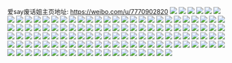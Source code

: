 爱say废话姐主页地址: https://weibo.com/u/7770902820 
![](https://wx4.sinaimg.cn/mw2000/008tTUOggy1h8vf7b9jg9j30n014wjxj.jpg) 
![](https://wx4.sinaimg.cn/mw2000/008tTUOggy1h8vf7cap5cj30n014w44j.jpg) 
![](https://wx4.sinaimg.cn/mw2000/008tTUOggy1h8vf7ao2tcj30n014w44i.jpg) 
![](https://wx4.sinaimg.cn/mw2000/008tTUOggy1h8vf787nkyj30n014wn3y.jpg) 
![](https://wx4.sinaimg.cn/mw2000/008tTUOggy1h8vf798ipnj30n014w7b4.jpg) 
![](https://wx4.sinaimg.cn/mw2000/008tTUOggy1h8vf7a11suj30n014w45c.jpg) 
![](https://wx4.sinaimg.cn/mw2000/008tTUOggy1h8vfeq2ohij30n00n3403.jpg) 
![](https://wx4.sinaimg.cn/mw2000/008tTUOggy1h8ttpkjejhj30n01dswlu.jpg) 
![](https://wx4.sinaimg.cn/mw2000/008tTUOggy1h8ttpnspqxj30n01dsjy9.jpg) 
![](https://wx4.sinaimg.cn/mw2000/008tTUOggy1h8qy0d4mqyj30n01dswiv.jpg) 
![](https://wx4.sinaimg.cn/mw2000/008tTUOggy1h8qy0f63gpj30n01dsdk4.jpg) 
![](https://wx4.sinaimg.cn/mw2000/008tTUOggy1h8qy0gz6m7j30n01dsadu.jpg) 
![](https://wx4.sinaimg.cn/mw2000/008tTUOggy1h8nzek1t3gj30k00qotfa.jpg) 
![](https://wx4.sinaimg.cn/mw2000/008tTUOggy1h8l3rv130rj32c0340u0x.jpg) 
![](https://wx4.sinaimg.cn/mw2000/008tTUOggy1h8jxczs2sfj30u014043c.jpg) 
![](https://wx4.sinaimg.cn/mw2000/008tTUOggy1h8jxd2nnryj30u014043g.jpg) 
![](https://wx4.sinaimg.cn/mw2000/008tTUOggy1h8jxd21p86j30n01dsgoc.jpg) 
![](https://wx4.sinaimg.cn/mw2000/008tTUOggy1h8jbggwvmpj30n01ds7gc.jpg) 
![](https://wx4.sinaimg.cn/mw2000/008tTUOggy1h8hsoxfm3ej30n015ujvc.jpg) 
![](https://wx4.sinaimg.cn/mw2000/008tTUOggy1h8ho3ghvzbj30mc13pwhy.jpg) 
![](https://wx4.sinaimg.cn/mw2000/008tTUOggy1h8ho3i0x10j31ds0n0ad6.jpg) 
![](https://wx4.sinaimg.cn/mw2000/008tTUOggy1h8gchwcz3wj31hd0u0n3q.jpg) 
![](https://wx4.sinaimg.cn/mw2000/008tTUOggy1h8butq9pa4j30n014wjvi.jpg) 
![](https://wx4.sinaimg.cn/mw2000/008tTUOggy1h8butrawefj30n014wwi8.jpg) 
![](https://wx4.sinaimg.cn/mw2000/008tTUOggy1h8buxzy3ipj30n01ds76r.jpg) 
![](https://wx4.sinaimg.cn/mw2000/008tTUOggy1h8av0jaic8j30n00zi786.jpg) 
![](https://wx4.sinaimg.cn/mw2000/008tTUOggy1h8av0iu4o8j30n00yn43f.jpg) 
![](https://wx4.sinaimg.cn/mw2000/008tTUOggy1h8av0juq5qj30n00yyn2p.jpg) 
![](https://wx4.sinaimg.cn/mw2000/008tTUOggy1h8auyqed6yj30u0140jxu.jpg) 
![](https://wx4.sinaimg.cn/mw2000/008tTUOggy1h8ab9fo7sxj30n01dskee.jpg) 
![](https://wx4.sinaimg.cn/mw2000/008tTUOggy1h8ab9hjsc4j30n01dsavu.jpg) 
![](https://wx4.sinaimg.cn/mw2000/008tTUOggy1h8ab9dzhmoj30n01dsnkg.jpg) 
![](https://wx4.sinaimg.cn/mw2000/008tTUOggy1h88bhc3h4ej30n00uen47.jpg) 
![](https://wx4.sinaimg.cn/mw2000/008tTUOggy1h88biaunuhj30u00u07gc.jpg) 
![](https://wx4.sinaimg.cn/mw2000/008tTUOggy1h88bjvqs12j31qq2bn7qy.jpg) 
![](https://wx4.sinaimg.cn/mw2000/008tTUOggy1h86zsbjhdvj30u0140qct.jpg) 
![](https://wx4.sinaimg.cn/mw2000/008tTUOggy1h86zyurahvj30u0140gua.jpg) 
![](https://wx4.sinaimg.cn/mw2000/008tTUOggy1h7nl1544haj30u01400xb.jpg) 
![](https://wx4.sinaimg.cn/mw2000/008tTUOggy1h7lc0o6o9oj30u014045z.jpg) 
![](https://wx4.sinaimg.cn/mw2000/008tTUOgly1h755gufw5hj31400u0q9b.jpg) 
![](https://wx4.sinaimg.cn/mw2000/008tTUOgly1h755gwf6hbj30u00u0dj2.jpg) 
![](https://wx4.sinaimg.cn/mw2000/008tTUOgly1h70fchaz7pj32c0340u0y.jpg) 
![](https://wx4.sinaimg.cn/mw2000/008tTUOgly1h6tmd79ot3j30u0140n1g.jpg) 
![](https://wx4.sinaimg.cn/mw2000/008tTUOgly1h6tk43sziaj30u00u00xs.jpg) 
![](https://wx4.sinaimg.cn/mw2000/008tTUOgly1h6q92mlryjj30n00hiq59.jpg) 
![](https://wx4.sinaimg.cn/mw2000/008tTUOgly1h6q92mvancj30n00gzq5w.jpg) 
![](https://wx4.sinaimg.cn/mw2000/008tTUOgly1h6q92n2s44j30n00ettab.jpg) 
![](https://wx4.sinaimg.cn/mw2000/008tTUOgly1h6q92nb5asj30n00dzjtv.jpg) 
![](https://wx4.sinaimg.cn/mw2000/008tTUOgly1h6q7qt1yprj31kw2dcqv5.jpg) 
![](https://wx4.sinaimg.cn/mw2000/008tTUOgly1h6q7qgjfauj33kw5dcaou.jpg) 
![](https://wx4.sinaimg.cn/mw2000/008tTUOgly1h6q7zjl3shj33e5538e83.jpg) 
![](https://wx4.sinaimg.cn/mw2000/008tTUOgly1h6q7qv7gndj32c03404qq.jpg) 
![](https://wx4.sinaimg.cn/mw2000/008tTUOgly1h6q7qhl5y2j30u00u0akp.jpg) 
![](https://wx4.sinaimg.cn/mw2000/008tTUOgly1h6q7rbc3f4j33kw5dcx6v.jpg) 
![](https://wx4.sinaimg.cn/mw2000/008tTUOgly1h6q7qcnrhej35dc3kw1l1.jpg) 
![](https://wx4.sinaimg.cn/mw2000/008tTUOgly1h6llyocfyij31sc2ds7v5.jpg) 
![](https://wx4.sinaimg.cn/mw2000/008tTUOgly1h6llyk3y3lj31561ivwh7.jpg) 
![](https://wx4.sinaimg.cn/mw2000/008tTUOgly1h6llynceedj31p529j0ws.jpg) 
![](https://wx4.sinaimg.cn/mw2000/008tTUOgly1h6llls8qcjj323u35stjb.jpg) 
![](https://wx4.sinaimg.cn/mw2000/008tTUOgly1h6llr2ufq9j315o1jkdj8.jpg) 
![](https://wx4.sinaimg.cn/mw2000/008tTUOgly1h6lllph3v3j323u35s7g9.jpg) 
![](https://wx4.sinaimg.cn/mw2000/008tTUOgly1h6llokwdywj323u35snc8.jpg) 
![](https://wx4.sinaimg.cn/mw2000/008tTUOgly1h6llr1priij335s23u47w.jpg) 
![](https://wx4.sinaimg.cn/mw2000/008tTUOgly1h6lloj4w5yj335s23uqdu.jpg) 
![](https://wx4.sinaimg.cn/mw2000/008tTUOgly1h6lgz7ro67j32c0340kjl.jpg) 
![](https://wx4.sinaimg.cn/mw2000/008tTUOgly1h6j99e07d4j315c0v07de.jpg) 
![](https://wx4.sinaimg.cn/mw2000/008tTUOgly1h6j9etkg9vj33402c0qn2.jpg) 
![](https://wx4.sinaimg.cn/mw2000/008tTUOgly1h6j99eevucj30k00zkjwj.jpg) 
![](https://wx4.sinaimg.cn/mw2000/008tTUOgly1h6j99a6j6ej32c0340b2a.jpg) 
![](https://wx4.sinaimg.cn/mw2000/008tTUOgly1h6d0kocbwfj31400u07eo.jpg) 
![](https://wx4.sinaimg.cn/mw2000/008tTUOgly1h6d0r6sj79j32c02c0x6p.jpg) 
![](https://wx4.sinaimg.cn/mw2000/008tTUOgly1h6b449lc9ej32zx2at7wj.jpg) 
![](https://wx4.sinaimg.cn/mw2000/008tTUOgly1h6b44ehrpkj33402c0x6q.jpg) 
![](https://wx4.sinaimg.cn/mw2000/008tTUOgly1h6b44l8bz0j30u01hcten.jpg) 
![](https://wx4.sinaimg.cn/mw2000/008tTUOgly1h644znlu40j30un0mz15n.jpg) 
![](https://wx4.sinaimg.cn/mw2000/008tTUOgly1h644zqexmpj32c02c0hdv.jpg) 
![](https://wx4.sinaimg.cn/mw2000/008tTUOgly1h644y2ni2yj33402c0x6s.jpg) 
![](https://wx4.sinaimg.cn/mw2000/008tTUOgly1h644yhep6dj31o02yo4qs.jpg) 
![](https://wx4.sinaimg.cn/mw2000/008tTUOgly1h644yxhrtlj32c03401l2.jpg) 
![](https://wx4.sinaimg.cn/mw2000/008tTUOgly1h644yb42x3j31kw1kwnkq.jpg) 
![](https://wx4.sinaimg.cn/mw2000/008tTUOgly1h644yiajdvj31g41iphcb.jpg) 
![](https://wx4.sinaimg.cn/mw2000/008tTUOgly1h644ymlxabj30k00zkqoh.jpg) 
![](https://wx4.sinaimg.cn/mw2000/008tTUOgly1h644yzczq1j32mf1ytkjm.jpg) 
![](https://wx4.sinaimg.cn/mw2000/008tTUOgly1h644yoa5qwj32c0340hdw.jpg) 
![](https://wx4.sinaimg.cn/mw2000/008tTUOgly1h644zi56zxj32xr27bb2a.jpg) 
![](https://wx4.sinaimg.cn/mw2000/008tTUOgly1h644yinhy0j30n00n042j.jpg) 
![](https://wx4.sinaimg.cn/mw2000/008tTUOgly1h644zo12gnj30zk0k0gmu.jpg) 
![](https://wx4.sinaimg.cn/mw2000/008tTUOgly1h5zku21vufj30u00u0wfq.jpg) 
![](https://wx4.sinaimg.cn/mw2000/008tTUOgly1h5zku2gcasj30u00u0aee.jpg) 
![](https://wx4.sinaimg.cn/mw2000/008tTUOgly1h5zku5053xj30u00u0459.jpg) 
![](https://wx4.sinaimg.cn/mw2000/008tTUOgly1h5zku302s0j30u00u0tgd.jpg) 
![](https://wx4.sinaimg.cn/mw2000/008tTUOggy1h5uh0oqn8qj31900u0agy.jpg) 
![](https://wx4.sinaimg.cn/mw2000/008tTUOggy1h5uh0n7cilj30u01hdad5.jpg) 
![](https://wx4.sinaimg.cn/mw2000/008tTUOggy1h5p7e6a4ddj30u00u0acl.jpg) 
![](https://wx4.sinaimg.cn/mw2000/008tTUOggy1h5p7e6z698j30u00u0n34.jpg) 
![](https://wx4.sinaimg.cn/mw2000/008tTUOggy1h5lm25czdpj30u01hc4qp.jpg) 
![](https://wx4.sinaimg.cn/mw2000/008tTUOgly1h5hped1fjkj30u0140aj7.jpg) 
![](https://wx4.sinaimg.cn/mw2000/008tTUOgly1h5fpl4md1uj317p0u0wmg.jpg) 
![](https://wx4.sinaimg.cn/mw2000/008tTUOgly1h5dqtmhunfj32c0340b2b.jpg) 
![](https://wx4.sinaimg.cn/mw2000/008tTUOgly1h5dqj80pinj32c0340x6q.jpg) 
![](https://wx4.sinaimg.cn/mw2000/008tTUOgly1h5dqtt8n4hj32c0340npe.jpg) 
![](https://wx4.sinaimg.cn/mw2000/008tTUOgly1h5dqtoiqebj32c0340u0y.jpg) 
![](https://wx4.sinaimg.cn/mw2000/008tTUOgly1h5bebkepgoj30u00u0wjs.jpg) 
![](https://wx4.sinaimg.cn/mw2000/008tTUOgly1h5bebjv335j30u01hcn5e.jpg) 
![](https://wx4.sinaimg.cn/mw2000/008tTUOgly1h58n4cjla1j30u0140gta.jpg) 
![](https://wx4.sinaimg.cn/mw2000/008tTUOgly1h58d1knu9zj30n01ds422.jpg) 
![](https://wx4.sinaimg.cn/mw2000/008tTUOgly1h51r61ffexj30u01hc7du.jpg) 
![](https://wx4.sinaimg.cn/mw2000/008tTUOgly1h4z6xr4dmkj30u01907ax.jpg) 
![](https://wx4.sinaimg.cn/mw2000/008tTUOgly1h4pw51feggj30n515479j.jpg) 
![](https://wx4.sinaimg.cn/mw2000/008tTUOgly1h4koptisv8j30sk1etq9n.jpg) 
![](https://wx4.sinaimg.cn/mw2000/008tTUOgly1h4fxiotxbkj32c0340kjm.jpg) 
![](https://wx4.sinaimg.cn/mw2000/008tTUOgly1h4fx7uy5mbj30k00zkgq2.jpg) 
![](https://wx4.sinaimg.cn/mw2000/008tTUOgly1h4fx7udektj30k00zkmzr.jpg) 
![](https://wx4.sinaimg.cn/mw2000/008tTUOgly1h4fx7v9dcnj30k00zkgox.jpg) 
![](https://wx4.sinaimg.cn/mw2000/008tTUOgly1h4dr2gw1t4j32c0340e82.jpg) 
![](https://wx4.sinaimg.cn/mw2000/008tTUOgly1h4dr2i8nphj32c02c01ky.jpg) 
![](https://wx4.sinaimg.cn/mw2000/008tTUOgly1h4dr2js5nkj32c02c0u0x.jpg) 
![](https://wx4.sinaimg.cn/mw2000/008tTUOgly1h4bawpmyjxj30u01hctk6.jpg) 
![](https://wx4.sinaimg.cn/mw2000/008tTUOgly1h4bawp8kdoj30u01hcton.jpg) 
![](https://wx4.sinaimg.cn/mw2000/008tTUOgly1h4azg7mafoj32402tckjm.jpg) 
![](https://wx4.sinaimg.cn/mw2000/008tTUOgly1h47k0jevjvj313b0thk02.jpg) 
![](https://wx4.sinaimg.cn/mw2000/008tTUOgly1h47k0x7uhkj30zk0k0n1m.jpg) 
![](https://wx4.sinaimg.cn/mw2000/008tTUOgly1h442n2njdqj30n01ds0y5.jpg) 
![](https://wx4.sinaimg.cn/mw2000/008tTUOggy1h41j5cftzdj31hc0u0dwr.jpg) 
![](https://wx4.sinaimg.cn/mw2000/008tTUOggy1h3zxp7gub7j30u00u079h.jpg) 

